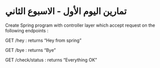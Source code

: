 # تمارين اليوم الأول - الاسبوع الثاني

Create Spring program with controller layer which accept  request on the following endpoints :

GET /hey  : returns “Hey from spring”

GET /bye : returns “Bye”

GET /check/status : returns “Everything OK”

